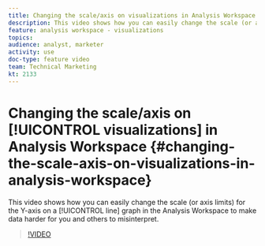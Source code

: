 ```yaml
---
title: Changing the scale/axis on visualizations in Analysis Workspace
description: This video shows how you can easily change the scale (or axis limits) for the Y-axis on a line graph in the Analysis Workspace to make data harder for you and others to misinterpret.
feature: analysis workspace - visualizations
topics: 
audience: analyst, marketer
activity: use
doc-type: feature video
team: Technical Marketing
kt: 2133
---
```


# Changing the scale/axis on [!UICONTROL visualizations] in Analysis Workspace {#changing-the-scale-axis-on-visualizations-in-analysis-workspace}

This video shows how you can easily change the scale (or axis limits) for the Y-axis on a [!UICONTROL line] graph in the Analysis Workspace to make data harder for you and others to misinterpret.

>[!VIDEO](https://video.tv.adobe.com/v/24708/?quality=12)
